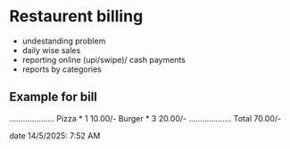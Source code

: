 # Restaurent billing

- undestanding problem
- daily wise sales
- reporting online (upi/swipe)/ cash payments
- reports by categories

 ## Example for bill
....................
Pizza * 1     10.00/-
Burger * 3    20.00/-
...................
Total         70.00/-

 date 14/5/2025: 7:52 AM
